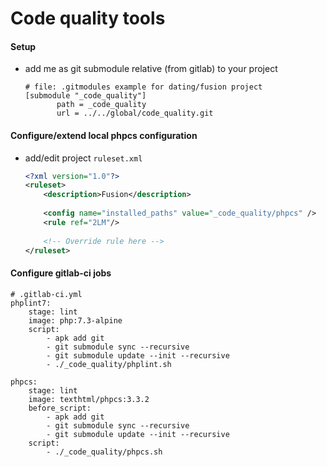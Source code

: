 # Code quality tools

#### Setup
- add me as git submodule relative (from gitlab) to your project
     ```
     # file: .gitmodules example for dating/fusion project
     [submodule "_code_quality"]
        	path = _code_quality
        	url = ../../global/code_quality.git
     ```
     
     
#### Configure/extend local phpcs configuration
- add/edit project `ruleset.xml`
    ```xml
    <?xml version="1.0"?>
    <ruleset>
        <description>Fusion</description>
        
        <config name="installed_paths" value="_code_quality/phpcs" />
        <rule ref="2LM"/>
      
        <!-- Override rule here -->
    </ruleset>
    ``` 
    
    
    
#### Configure gitlab-ci jobs

```
# .gitlab-ci.yml
phplint7:
    stage: lint
    image: php:7.3-alpine
    script:
        - apk add git
        - git submodule sync --recursive
        - git submodule update --init --recursive
        - ./_code_quality/phplint.sh

phpcs:
    stage: lint
    image: texthtml/phpcs:3.3.2
    before_script:
        - apk add git
        - git submodule sync --recursive
        - git submodule update --init --recursive
    script:
        - ./_code_quality/phpcs.sh
```